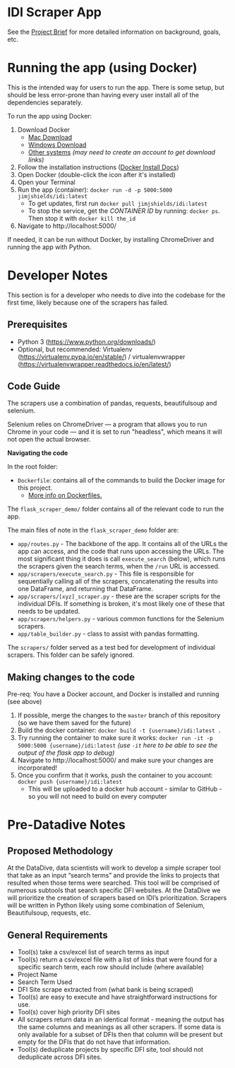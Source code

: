 # IDI Scraper App

See the [Project Brief](https://docs.google.com/document/d/1sGneio4rzMvcZA9WSEO908Mce53GeSwuOvBeaRbV0rA/edit#heading=h.hs0b4pt5bzef) for more detailed information on background, goals, etc.

# Running the app (using Docker)

This is the intended way for users to run the app. There is some setup, but should be less error-prone than having every user install all of the dependencies separately.

To run the app using Docker:
1. Download Docker
    * [Mac Download](https://download.docker.com/mac/stable/Docker.dmg)
    * [Windows Download](https://download.docker.com/win/stable/Docker%20for%20Windows%20Installer.exe)
    * [Other systems](https://www.docker.com/community-edition#/download) *(may need to create an account to get download links)*
2. Follow the installation instructions ([Docker Install Docs](https://docs.docker.com/install/))
3. Open Docker (double-click the icon after it's installed)
4. Open your Terminal
5. Run the app (container): `docker run -d -p 5000:5000 jimjshields/idi:latest`
    * To get updates, first run `docker pull jimjshields/idi:latest`
    * To stop the service, get the *CONTAINER ID* by running: `docker ps`. Then stop it with `docker kill the_id`
6. Navigate to http://localhost:5000/

If needed, it can be run without Docker, by installing ChromeDriver and running the app with Python.

# Developer Notes

This section is for a developer who needs to dive into the codebase for the first time, likely because one of the scrapers has failed.

## Prerequisites

* Python 3 (https://www.python.org/downloads/)
* Optional, but recommended: Virtualenv (https://virtualenv.pypa.io/en/stable/) / virtualenvwrapper (https://virtualenvwrapper.readthedocs.io/en/latest/)

## Code Guide

The scrapers use a combination of pandas, requests, beautifulsoup and selenium.

Selenium relies on ChromeDriver — a program that allows you to run Chrome in your code — and it is set to run "headless", which means it will not open the actual browser.

**Navigating the code**

In the root folder:

* `Dockerfile`: contains all of the commands to build the Docker image for this project.
    * [More info on Dockerfiles.](https://docs.docker.com/engine/reference/builder/)

The `flask_scraper_demo/` folder contains all of the relevant code to run the app.

The main files of note in the `flask_scraper_demo` folder are:

* `app/routes.py` - The backbone of the app. It contains all of the URLs the app can access, and the code that runs upon accessing the URLs. The most significant thing it does is call `execute_search` (below), which runs the scrapers given the search terms, when the `/run` URL is accessed.
* `app/scrapers/execute_search.py` - This file is responsible for sequentially calling all of the scrapers, concatenating the results into one DataFrame, and returning that DataFrame.
* `app/scrapers/[xyz]_scraper.py` - these are the scraper scripts for the individual DFIs. If something is broken, it's most likely one of these that needs to be updated.
* `app/scrapers/helpers.py` - various common functions for the Selenium scrapers.
* `app/table_builder.py` - class to assist with pandas formatting.

The `scrapers/` folder served as a test bed for development of individual scrapers.
This folder can be safely ignored.

## Making changes to the code

Pre-req: You have a Docker account, and Docker is installed and running (see above)

1. If possible, merge the changes to the `master` branch of this repository (so we have them saved for the future)
2. Build the docker container: `docker build -t {username}/idi:latest .`
3. Try running the container to make sure it works: `docker run -it -p 5000:5000 {username}/idi:latest` *(use `-it` here to be able to see the output of the flask app to debug)*
4. Navigate to http://localhost:5000/ and make sure your changes are incorporated!
5. Once you confirm that it works, push the container to you account: `docker push {username}/idi:latest`
    * This will be uploaded to a docker hub account - similar to GitHub - so you will not need to build on every computer

# Pre-Datadive Notes

## Proposed Methodology
At the DataDive, data scientists will work to develop a simple scraper tool that take as an input “search terms” and provide the links to projects that resulted when those terms were searched.
This tool will be comprised of numerous subtools that search specific DFI websites. At the DataDive we will prioritize the creation of scrapers based on IDI’s prioritization. Scrapers will be written in Python likely using some combination of Selenium, Beautifulsoup, requests, etc.

## General Requirements
* Tool(s) take a csv/excel list of search terms as input
* Tool(s) return a csv/excel file with a list of links that were found for a specific search term, each row should include (where available)
* Project Name
* Search Term Used
* DFI Site scrape extracted from (what bank is being scraped)
* Tool(s) are easy to execute and have straightforward instructions for use.
* Tool(s) cover high priority DFI sites
* All scrapers return data in an identical format - meaning the output has the same columns and meanings as all other scrapers. If some data is only available for a subset of DFIs then that column will be present but empty for the DFIs that do not have that information.
* Tool(s) deduplicate projects by specific DFI site, tool should not deduplicate across DFI sites.
